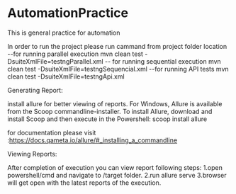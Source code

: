 # AutomationPractice
This is general practice for automation

In order to run the project please run cammand from project folder location
--for running parallel execution
mvn clean test -DsuiteXmlFile=testngParallel.xml
-- for running sequential execution
mvn clean test -DsuiteXmlFile=testngSequencial.xml
--for running API tests
mvn clean test -DsuiteXmlFile=testngApi.xml


Generating Report:

install allure for better viewing of reports.
For Windows, Allure is available from the Scoop commandline-installer.
To install Allure, download and install Scoop and then execute in the Powershell:
scoop install allure

for documentation please visit :https://docs.qameta.io/allure/#_installing_a_commandline


Viewing Reports:

After completion of execution you can view report following steps:
1.open powershell/cmd and navigate to /target folder.
2.run allure serve
3.browser will get open with the latest reports of the execution.
